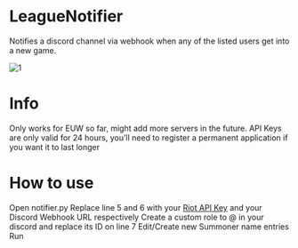 # LeagueNotifier
Notifies a discord channel via webhook when any of the listed users get into a new game.

![1](https://github.com/user-attachments/assets/0583e139-71fa-4704-b713-c542d17d14cf)

# Info
Only works for EUW so far, might add more servers in the future.
API Keys are only valid for 24 hours, you'll need to register a permanent application if you want it to last longer

# How to use
Open notifier.py
Replace line 5 and 6 with your [Riot API Key](https://developer.riotgames.com) and your Discord Webhook URL respectively
Create a custom role to @ in your discord and replace its ID on line 7
Edit/Create new Summoner name entries
Run
